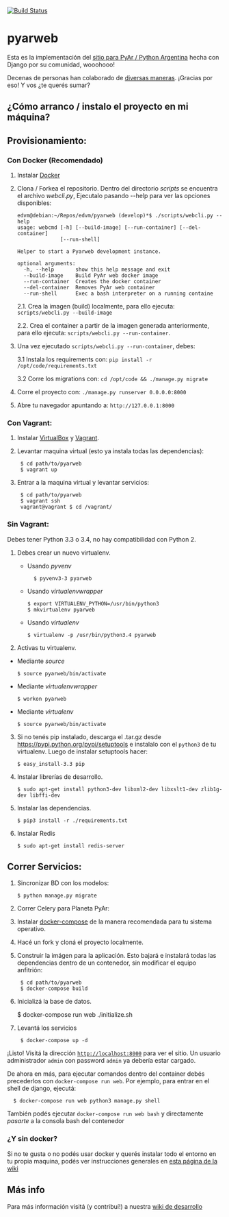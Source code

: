 [![Build Status](https://travis-ci.org/PyAr/pyarweb.png)](https://secure.travis-ci.org/PyAr/pyarweb.svg?branch=master)

pyarweb
=======

Esta es la implementación del [sitio para PyAr / Python Argentina](http://python.org.ar) hecha con Django
por su comunidad, wooohooo!

Decenas de personas han colaborado de [diversas maneras](https://github.com/PyAr/pyarweb/wiki/Contribuyendo-con-PyArWeb).
¡Gracias por eso! Y vos ¿te querés sumar?

## ¿Cómo arranco / instalo el proyecto en mi máquina?


## Provisionamiento:


### Con Docker (Recomendado)

1. Instalar [Docker](https://docs.docker.com/engine/installation/)

2. Clona / Forkea el repositorio. Dentro del directorio *scripts* se encuentra el
archivo *webcli.py*, Ejecutalo pasando --help para ver las opciones disponibles:

    ```
    edvm@debian:~/Repos/edvm/pyarweb (develop)*$ ./scripts/webcli.py --help
    usage: webcmd [-h] [--build-image] [--run-container] [--del-container]
                  [--run-shell]

    Helper to start a Pyarweb development instance.

    optional arguments:
      -h, --help       show this help message and exit
      --build-image    Build PyAr web docker image
      --run-container  Creates the docker container 
      --del-container  Removes PyAr web container
      --run-shell      Exec a bash interpreter on a running containe

    ```

    2.1.  Crea la imagen (build) localmente, para ello ejecuta: `scripts/webcli.py --build-image`

    2.2.  Crea el container a partir de la imagen generada anteriormente, para ello ejecuta: `scripts/webcli.py --run-container`.

3. Una vez ejecutado `scripts/webcli.py --run-container`, debes:

    3.1  Instala los requirements con: `pip install -r /opt/code/requirements.txt` 

    3.2  Corre los migrations con: `cd /opt/code && ./manage.py migrate` 

4. Corre el proyecto con: `./manage.py runserver 0.0.0.0:8000`

5. Abre tu navegador apuntando a: `http://127.0.0.1:8000`


### Con Vagrant:

1. Instalar [VirtualBox](https://www.virtualbox.org/) y [Vagrant](https://www.vagrantup.com/).

2. Levantar maquina virtual (esto ya instala todas las dependencias):

        $ cd path/to/pyarweb
        $ vagrant up

3. Entrar a la maquina virtual y levantar servicios:

        $ cd path/to/pyarweb
        $ vagrant ssh
        vagrant@vagrant $ cd /vagrant/

### Sin Vagrant:


Debes tener Python 3.3 o 3.4, no hay compatibilidad con Python 2.

1. Debes crear un nuevo virtualenv.

  	* Usando *pyvenv*

      ```
	    $ pyvenv3-3 pyarweb
      ```

    * Usando *virtualenvwrapper*

      ```
      $ export VIRTUALENV_PYTHON=/usr/bin/python3
      $ mkvirtualenv pyarweb
      ```

    * Usando *virtualenv*

      ```
      $ virtualenv -p /usr/bin/python3.4 pyarweb
      ```


2. Activas tu virtualenv.

  * Mediante *source*

      ```
      $ source pyarweb/bin/activate
      ```

  * Mediante *virtualenvwrapper*

      ```
      $ workon pyarweb
      ```

  * Mediante *virtualenv*

      ```
      $ source pyarweb/bin/activate
      ```

3. Si no tenés pip instalado, descarga el .tar.gz desde https://pypi.python.org/pypi/setuptools
e instalalo con el `python3` de tu virtualenv. Luego de instalar setuptools hacer:

    ```
    $ easy_install-3.3 pip
    ```

4. Instalar librerías de desarrollo.

    ```
    $ sudo apt-get install python3-dev libxml2-dev libxslt1-dev zlib1g-dev libffi-dev
    ```

5. Instalar las dependencias.

    ```
    $ pip3 install -r ./requirements.txt
    ```

6. Instalar Redis

    ```
    $ sudo apt-get install redis-server
    ```

## Correr Servicios:

1. Sincronizar BD con los modelos:

    ```
    $ python manage.py migrate
    ```

2. Correr Celery para Planeta PyAr:

1. Instalar [docker-compose](https://docs.docker.com/compose/install/) de la manera recomendada
   para tu sistema operativo. 


2. Hacé un fork y cloná el proyecto localmente.


2. Construir la imágen para la aplicación. Esto bajará e instalará todas las dependencias dentro
   de un contenedor, sin modificar el equipo anfitrión:

        $ cd path/to/pyarweb
        $ docker-compose build

3. Inicializá la base de datos.

      $ docker-compose run web ./initialize.sh


4. Levantá los servicios

        $ docker-compose up -d


¡Listo! Visitá la dirección [`http://localhost:8000`](http://localhost:8000) para ver el sitio.
Un usuario administrador `admin` con password `admin` ya debería estar cargado.

De ahora en más, para ejecutar comandos dentro del container debés precederlos con `docker-compose run web`.
Por ejemplo, para entrar en el shell de django, ejecutá:

      $ docker-compose run web python3 manage.py shell

También podés ejecutar `docker-compose run web bash` y directamente *pasarte* a la consola bash del
contenedor

### ¿Y sin docker?

Si no te gusta o no podés usar docker y querés instalar todo el entorno en tu propia maquina, podés ver
instrucciones generales en [esta página de la wiki](https://github.com/PyAr/pyarweb/wiki/Instalaci%C3%B3n-manual)

## Más info

Para más información visitá (y contribuí!) a nuestra [wiki de desarrollo](https://github.com/PyAr/pyarweb/wiki)


